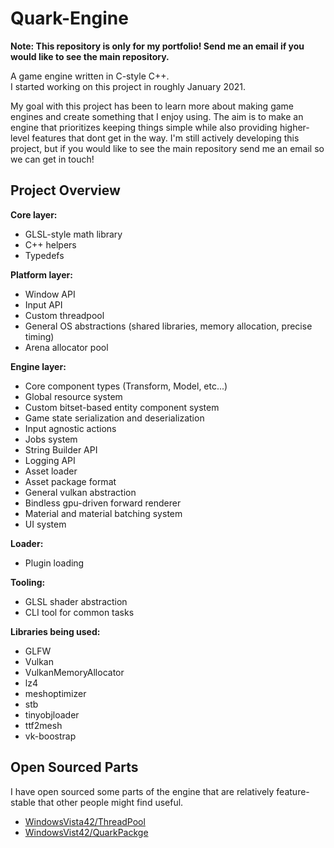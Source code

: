 # Quark-Engine
**Note: This repository is only for my portfolio! Send me an email if you would like to see the main repository.**

A game engine written in C-style C++.  
I started working on this project in roughly January 2021.

My goal with this project has been to learn more about making game engines and create something that I enjoy using.
The aim is to make an engine that prioritizes keeping things simple while also providing higher-level features that dont get in the way.
I'm still actively developing this project, but if you would like to see the main repository send me an email so we can get in touch!

## Project Overview
**Core layer:**
- GLSL-style math library
- C++ helpers
- Typedefs

**Platform layer:**
- Window API
- Input API
- Custom threadpool
- General OS abstractions (shared libraries, memory allocation, precise timing)
- Arena allocator pool

**Engine layer:**
- Core component types (Transform, Model, etc...)
- Global resource system
- Custom bitset-based entity component system
- Game state serialization and deserialization
- Input agnostic actions
- Jobs system
- String Builder API
- Logging API
- Asset loader
- Asset package format
- General vulkan abstraction
- Bindless gpu-driven forward renderer
- Material and material batching system
- UI system

**Loader:**
- Plugin loading

**Tooling:**
- GLSL shader abstraction
- CLI tool for common tasks

**Libraries being used:**
- GLFW
- Vulkan
- VulkanMemoryAllocator
- lz4
- meshoptimizer
- stb
- tinyobjloader
- ttf2mesh
- vk-boostrap

## Open Sourced Parts
I have open sourced some parts of the engine that are relatively feature-stable that other people might find useful.
- [WindowsVista42/ThreadPool](https://github.com/WindowsVista42/ThreadPool)  
- [WindowsVist42/QuarkPackge](https://github.com/WindowsVista42/QuarkPackage)
